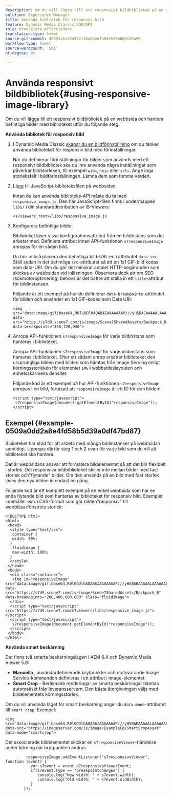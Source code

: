 ```yaml
---
description: Om du vill lägga till ett responsivt bildbibliotek på en webbsida och hantera befintliga bilder med biblioteket utför du följande steg.
solution: Experience Manager
title: Använda bibliotek för responsiv bild
feature: Dynamic Media Classic,SDK/API
role: Utvecklare,Affärsledare
translation-type: tm+mt
source-git-commit: 469d1a5c43a972116a8a2efb0de5708800130a99
workflow-type: tm+mt
source-wordcount: '561'
ht-degree: 0%

---
```



# Använda responsivt bildbibliotek{#using-responsive-image-library}

Om du vill lägga till ett responsivt bildbibliotek på en webbsida och hantera befintliga bilder med biblioteket utför du följande steg.

**Använda bibliotek för responsiv bild**

1. I Dynamic Media Classic [skapar du en bildförinställning](https://experienceleague.adobe.com/docs/dynamic-media-classic/using/image-sizing/setting-image-presets.html#image-sizing) om du tänker använda biblioteket för responsiv bild med förinställningar.

   När du definierar förinställningar för bilder som används med ett responsivt bildbibliotek ska du inte använda några inställningar som påverkar bildstorleken, till exempel `wid=`, `hei=` eller `scl=`. Ange inga storleksfält i bildförinställningen. Lämna dem som tomma värden.
1. Lägg till JavaScript-biblioteksfilen på webbsidan.

   Innan du kan använda biblioteks-API måste du ta med `responsive_image.js`. Den här JavaScript-filen finns i undermappen `libs/` i din standarddistribution av IS-Viewers:

   `<s7viewers_root>/libs/responsive_image.js`
1. Konfigurera befintliga bilder.

   Biblioteket läser vissa konfigurationsattribut från en bildinstans som det arbetar med. Definiera attribut innan API-funktionen `s7responsiveImage` anropas för en sådan bild.

   Du bör också placera den befintliga bild-URL:en i attributet `data-src`. Ställ sedan in det befintliga `src`-attributet så att en 1x1 GIF-bild kodas som data-URI. Om du gör det minskar antalet HTTP-begäranden som skickas av webbsidan vid inläsningen. Observera dock att om SEO (sökmotoroptimering) behövs är det bättre att ställa in ett `title`-attribut för bildinstansen.

   Följande är ett exempel på hur du definierar `data-breakpoints`-attributet för bilden och använder en 1x1 GIF-kodad som Data URI:

   ```
   <img src="data:image/gif;base64,R0lGODlhAQABAIAAAAAAAP///yH5BAEAAAAALAAAAAABAAEAAAIBRAA7" data-src="https://s7d9.scene7.com/is/image/Scene7SharedAssets/Backpack_B" data-breakpoints="360,720,940">
   ```

1. Anropa API-funktionen `s7responsiveImage` för varje bildinstans som hanteras i biblioteket.

   Anropa API-funktionen `s7responsiveImage` för varje bildinstans som hanteras i biblioteket. Efter ett sådant anrop ersätter biblioteket den ursprungliga bilden med bilden som hämtas från Image Serving enligt körningsstorleken för elementet `IMG` i webbsideslayouten och enhetsskärmens densitet.

   Följande kod är ett exempel på hur API-funktionen `s7responsiveImage` anropas i en bild, förutsatt att `responsiveImage` är ett ID för den bilden:

   ```
   <script type="text/javascript"> 
    s7responsiveImage(document.getElementById("responsiveImage")); 
   </script>
   ```

## Exempel {#example-0509a0dd2a8e4fd58b5d39a0df47bd87}

Biblioteket har stöd för att arbeta med många bildinstanser på webbsidan samtidigt. Upprepa därför steg 1 och 2 ovan för varje bild som du vill att biblioteket ska hantera.

Det är webbsidans ansvar att formatera bildelementet så att det blir flexibelt i storlek. Det responsiva bildbiblioteket skiljer inte mellan bilder med fast storlek och&quot;flytande&quot; bilder. Om den används på en bild med fast storlek läses den nya bilden in endast en gång.

Följande kod är ett komplett exempel på en enkel webbsida som har en enda flytande bild som hanteras av biblioteket för responsiv bild. Exemplet innehåller extra CSS-format som gör bilden&quot;responsiv&quot; till webbläsarfönstrets storlek:

```
<!DOCTYPE html> 
<html> 
 <head> 
  <style type="text/css"> 
  .container { 
   width: 50%; 
  } 
  .fluidimage { 
   max-width: 100%; 
  } 
  </style> 
 </head> 
 <body> 
  <div class="container"> 
   <img id="responsiveImage" src="data:image/gif;base64,R0lGODlhAQABAIAAAAAAAP///yH5BAEAAAAALAAAAAABAAEAAAIBRAA7" data-src="https://s7d9.scene7.com/is/image/Scene7SharedAssets/Backpack_B" data-breakpoints="200,400,600,800" class="fluidimage"> 
  </div> 
  <script type="text/javascript" src="https://s7d9.scene7.com/s7viewers/libs/responsive_image.js"></script> 
  <script type="text/javascript"> 
   s7responsiveImage(document.getElementById("responsiveImage")); 
  </script> 
 </body> 
</html>
```

**Använda smart beskärning**

Det finns två smarta beskärningslägen i AEM 6.4 och Dynamic Media Viewer 5.9:

* **Manuella** , användardefinierade brytpunkter och motsvarande Image Service-kommandon definieras i ett attribut i image-elementet.
* **Smart Crop**  - Beräknade renderingar av smarta beskärningar hämtas automatiskt från leveransservern. Den bästa återgivningen väljs med bildelementets körningsstorlek.

Om du vill använda läget för smart beskärning anger du `data-mode`-attributet till `smart crop`. Exempel:

```
<img 
src="data:image/gif;base64,R0lGODlhAQABAIAAAAAAAP///yH5BAEAAAAALAAAAAABAAEAAAIBRAA7" 
data-src="https://imageserver.com/is/image/ExampleCo/SmartCropAsset" 
data-mode="smartcrop">
```

Det associerade bildelementet skickar en `s7responsiveViewer`-händelse under körning när brytpunkten ändras.

```
         responsiveImage.addEventListener("s7responsiveViewer", function (event) { 
           var s7event = event.s7responsiveViewerEvent; 
           if(s7event.type == "breakpointchanged") { 
              console.log("New width: " + s7event.width); 
              console.log("Old width: " + s7event.oldWidth); 
           } 
        });
```
